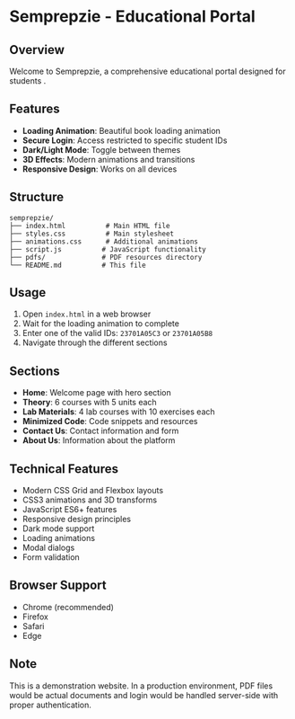# Semprepzie - Educational Portal

## Overview
Welcome to Semprepzie, a comprehensive educational portal designed for students .

## Features
- **Loading Animation**: Beautiful book loading animation
- **Secure Login**: Access restricted to specific student IDs
- **Dark/Light Mode**: Toggle between themes
- **3D Effects**: Modern animations and transitions
- **Responsive Design**: Works on all devices

## Structure
```
semprepzie/
├── index.html          # Main HTML file
├── styles.css          # Main stylesheet
├── animations.css      # Additional animations
├── script.js          # JavaScript functionality
├── pdfs/              # PDF resources directory
└── README.md          # This file
```

## Usage
1. Open `index.html` in a web browser
2. Wait for the loading animation to complete
3. Enter one of the valid IDs: `23701A05C3` or `23701A05B8`
4. Navigate through the different sections

## Sections
- **Home**: Welcome page with hero section
- **Theory**: 6 courses with 5 units each
- **Lab Materials**: 4 lab courses with 10 exercises each
- **Minimized Code**: Code snippets and resources
- **Contact Us**: Contact information and form
- **About Us**: Information about the platform

## Technical Features
- Modern CSS Grid and Flexbox layouts
- CSS3 animations and 3D transforms
- JavaScript ES6+ features
- Responsive design principles
- Dark mode support
- Loading animations
- Modal dialogs
- Form validation

## Browser Support
- Chrome (recommended)
- Firefox
- Safari
- Edge

## Note
This is a demonstration website. In a production environment, PDF files would be actual documents and login would be handled server-side with proper authentication.
